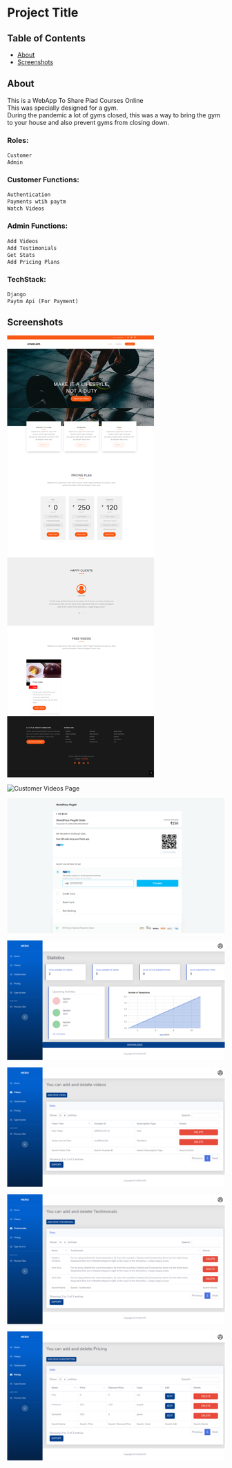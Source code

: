 # Project Title

## Table of Contents

- [About](#about)
- [Screenshots](#getting_started)

## About <a name = "about"></a>

This is a WebApp To Share Piad Courses Online\
This was specially designed for a gym.\
During the pandemic a lot of gyms closed, this was a way to bring the gym to your house and also prevent gyms from closing down.

### Roles:

    Customer
    Admin

### Customer Functions:

    Authentication
    Payments wtih paytm
    Watch Videos

### Admin Functions:

    Add Videos
    Add Testimonials
    Get Stats
    Add Pricing Plans

### TechStack:

    Django
    Paytm Api (For Payment)

## Screenshots <a name = "getting_started"></a>

![Customer Home Page](/screenshots/ClientHome.png?raw=true)

![Customer Videos Page](/screenshots/ClientVideos?raw=true)

![Customer Payment Page](/screenshots/ClientPayment.png?raw=true)

![Admin Dashboard Page](/screenshots/Dashboard.png?raw=true)

![Admin Add Videos Page](/screenshots/AddVideos.png?raw=true)

![Admin Add Testimonials Page](/screenshots/Addtestimonials.png?raw=true)

![Admin Add Pricing Page](/screenshots/AddPricing.png?raw=true)

